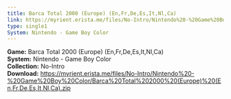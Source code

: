 ```yaml
---
title: Barca Total 2000 (Europe) (En,Fr,De,Es,It,Nl,Ca)
link: https://myrient.erista.me/files/No-Intro/Nintendo%20-%20Game%20Boy%20Color/Barca%20Total%202000%20(Europe)%20(En,Fr,De,Es,It,Nl,Ca).zip
type: single1
System: Nintendo - Game Boy Color
---
```

<b>Game:</b> Barca Total 2000 (Europe) (En,Fr,De,Es,It,Nl,Ca)<br>
<b>System:</b> Nintendo - Game Boy Color<br>
<b>Collection:</b> No-Intro<br>
<b>Download:</b> https://myrient.erista.me/files/No-Intro/Nintendo%20-%20Game%20Boy%20Color/Barca%20Total%202000%20(Europe)%20(En,Fr,De,Es,It,Nl,Ca).zip
